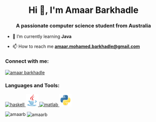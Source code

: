 <h1 align="center">Hi 👋, I'm Amaar Barkhadle</h1>
<h3 align="center">A passionate computer science student from Australia</h3>

- 🌱 I’m currently learning **Java**

- 📫 How to reach me **amaar.mohamed.barkhadle@gmail.com**

<h3 align="left">Connect with me:</h3>
<p align="left">
<a href="https://linkedin.com/in/amaar barkhadle" target="blank"><img align="center" src="https://raw.githubusercontent.com/rahuldkjain/github-profile-readme-generator/master/src/images/icons/Social/linked-in-alt.svg" alt="amaar barkhadle" height="30" width="40" /></a>
</p>

<h3 align="left">Languages and Tools:</h3>
<p align="left"> <a href="https://www.haskell.org/" target="_blank" rel="noreferrer"> <img src="https://upload.wikimedia.org/wikipedia/commons/1/1c/Haskell-Logo.svg" alt="haskell" width="40" height="40"/> </a> <a href="https://www.java.com" target="_blank" rel="noreferrer"> <img src="https://raw.githubusercontent.com/devicons/devicon/master/icons/java/java-original.svg" alt="java" width="40" height="40"/> </a> <a href="https://www.mathworks.com/" target="_blank" rel="noreferrer"> <img src="https://upload.wikimedia.org/wikipedia/commons/2/21/Matlab_Logo.png" alt="matlab" width="40" height="40"/> </a> <a href="https://www.python.org" target="_blank" rel="noreferrer"> <img src="https://raw.githubusercontent.com/devicons/devicon/master/icons/python/python-original.svg" alt="python" width="40" height="40"/> </a> </p>

<p><img align="left" src="https://github-readme-stats.vercel.app/api/top-langs?username=amaarb&show_icons=true&locale=en&layout=compact" alt="amaarb" /></p>

<p>&nbsp;<img align="center" src="https://github-readme-stats.vercel.app/api?username=amaarb&show_icons=true&locale=en" alt="amaarb" /></p>
